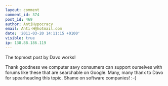 ```yaml
---
layout: comment
comment_id: 374
post_id: 469
author: AntiHypocracy
email: Anti-H@hotmail.com
date: '2011-03-20 14:11:15 +0100'
visible: true
ip: 138.88.186.119
---
```

The topmost post by Davo works!



Thank goodness we computer savy consumers can support ourselves with forums like these that are searchable on Google. Many, many thanx to Davo for spearheading this topic. Shame on software companies! :-(

